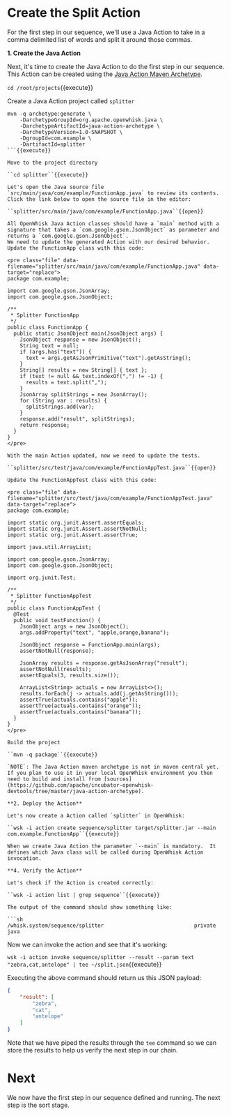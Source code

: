 # Create the Split Action

For the first step in our sequence, we'll use a Java Action to take in a comma delimited list of words and split it around those commas.


**1. Create the Java Action**

Next, it's time to create the Java Action to do the first step in our sequence.  This Action can be created using the [Java Action 
Maven Archetype](https://github.com/apache/incubator-openwhisk-devtools/tree/master/java-action-archetype).  

``cd /root/projects``{{execute}}

Create a Java Action project called `splitter`

```
mvn -q archetype:generate \
    -DarchetypeGroupId=org.apache.openwhisk.java \
    -DarchetypeArtifactId=java-action-archetype \
    -DarchetypeVersion=1.0-SNAPSHOT \
    -DgroupId=com.example \
    -DartifactId=splitter
```{{execute}}

Move to the project directory

``cd splitter``{{execute}}

Let's open the Java source file `src/main/java/com/example/FunctionApp.java` to review its contents.  Click the link below to open the source file in the editor:

``splitter/src/main/java/com/example/FunctionApp.java``{{open}}

All OpenWhisk Java Action classes should have a `main` method with a signature that takes a `com.google.gson.JsonObject` as parameter and returns a `com.google.gson.JsonObject`.
We need to update the generated Action with our desired behavior.  Update the FunctionApp class with this code:

<pre class="file" data-filename="splitter/src/main/java/com/example/FunctionApp.java" data-target="replace">
package com.example;

import com.google.gson.JsonArray;
import com.google.gson.JsonObject;

/**
 * Splitter FunctionApp
 */
public class FunctionApp {
  public static JsonObject main(JsonObject args) {
    JsonObject response = new JsonObject();
    String text = null;
    if (args.has("text")) {
      text = args.getAsJsonPrimitive("text").getAsString();
    }
    String[] results = new String[] { text };
    if (text != null && text.indexOf(",") != -1) {
      results = text.split(",");
    }
    JsonArray splitStrings = new JsonArray();
    for (String var : results) {
      splitStrings.add(var);
    }
    response.add("result", splitStrings);
    return response;
  }
}
</pre>

With the main Action updated, now we need to update the tests.

``splitter/src/test/java/com/example/FunctionAppTest.java``{{open}}

Update the FunctionAppTest class with this code:

<pre class="file" data-filename="splitter/src/test/java/com/example/FunctionAppTest.java" data-target="replace">
package com.example;

import static org.junit.Assert.assertEquals;
import static org.junit.Assert.assertNotNull;
import static org.junit.Assert.assertTrue;

import java.util.ArrayList;

import com.google.gson.JsonArray;
import com.google.gson.JsonObject;

import org.junit.Test;

/**
 * Splitter FunctionAppTest
 */
public class FunctionAppTest {
  @Test
  public void testFunction() {
    JsonObject args = new JsonObject();
    args.addProperty("text", "apple,orange,banana");
    
    JsonObject response = FunctionApp.main(args);
    assertNotNull(response);
    
    JsonArray results = response.getAsJsonArray("result");
    assertNotNull(results);
    assertEquals(3, results.size());
    
    ArrayList<String> actuals = new ArrayList<>();
    results.forEach(j -> actuals.add(j.getAsString()));
    assertTrue(actuals.contains("apple"));
    assertTrue(actuals.contains("orange"));
    assertTrue(actuals.contains("banana"));
  }
}
</pre>

Build the project

``mvn -q package``{{execute}}

`NOTE`: The Java Action maven archetype is not in maven central yet.  If you plan to use it in your local OpenWhisk environment you then need to build and install from [sources](https://github.com/apache/incubator-openwhisk-devtools/tree/master/java-action-archetype).

**2. Deploy the Action**

Let's now create a Action called `splitter` in OpenWhisk:

``wsk -i action create sequence/splitter target/splitter.jar --main com.example.FunctionApp``{{execute}}

When we create Java Action the parameter `--main` is mandatory.  It defines which Java class will be called during OpenWhisk Action invocation.

**4. Verify the Action**

Let's check if the Action is created correctly:

``wsk -i action list | grep sequence``{{execute}}

The output of the command should show something like:

```sh
/whisk.system/sequence/splitter                             private java
```

Now we can invoke the action and see that it's working:

``wsk -i action invoke sequence/splitter --result --param text "zebra,cat,antelope" | tee ~/split.json``{{execute}}

Executing the above command should return us this JSON payload:

```json
{
    "result": [
        "zebra",
        "cat",
        "antelope"
    ]
}
```

Note that we have piped the results through the `tee` command so we can store the results to help us verify the next step in our chain.

# Next

We now have the first step in our sequence defined and running.  The next step is the sort stage.
